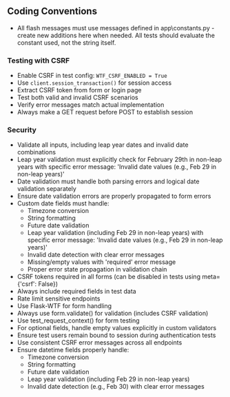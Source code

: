 ## Coding Conventions
- All flash messages must use messages defined in app\constants.py - create new additions here when needed. All tests should evaluate the constant used, not the string itself.


### Testing with CSRF
- Enable CSRF in test config: `WTF_CSRF_ENABLED = True`
- Use `client.session_transaction()` for session access
- Extract CSRF token from form or login page
- Test both valid and invalid CSRF scenarios
- Verify error messages match actual implementation
- Always make a GET request before POST to establish session

### Security
- Validate all inputs, including leap year dates and invalid date combinations
- Leap year validation must explicitly check for February 29th in non-leap years with specific error message: 'Invalid date values (e.g., Feb 29 in non-leap years)'
- Date validation must handle both parsing errors and logical date validation separately
- Ensure date validation errors are properly propagated to form errors
- Custom date fields must handle:
  - Timezone conversion
  - String formatting
  - Future date validation
  - Leap year validation (including Feb 29 in non-leap years) with specific error message: 'Invalid date values (e.g., Feb 29 in non-leap years)'
  - Invalid date detection with clear error messages
  - Missing/empty values with 'required' error message
  - Proper error state propagation in validation chain
- CSRF tokens required in all forms (can be disabled in tests using meta={'csrf': False})
- Always include required fields in test data
- Rate limit sensitive endpoints
- Use Flask-WTF for form handling
- Always use form.validate() for validation (includes CSRF validation)
- Use test_request_context() for form testing
- For optional fields, handle empty values explicitly in custom validators
- Ensure test users remain bound to session during authentication tests
- Use consistent CSRF error messages across all endpoints
- Ensure datetime fields properly handle:
  - Timezone conversion
  - String formatting
  - Future date validation
  - Leap year validation (including Feb 29 in non-leap years)
  - Invalid date detection (e.g., Feb 30) with clear error messages

